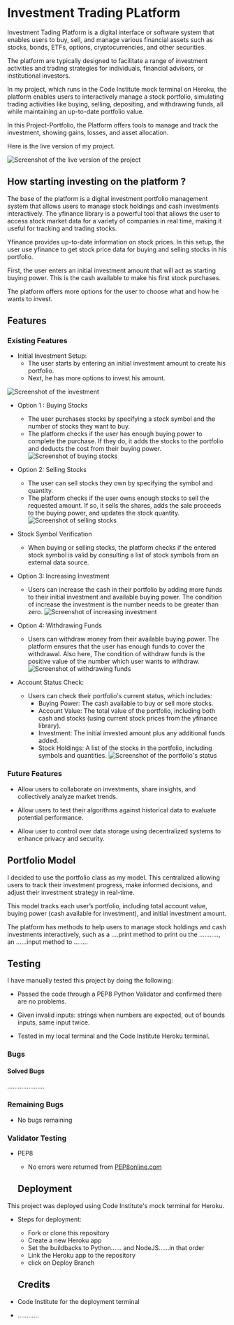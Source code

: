 # Investment Trading PLatform 
Investment Tading Platform is a digital interface or software system that enables users to buy, sell, and manage various financial assets such as stocks, bonds, ETFs, options, cryptocurrencies, and other securities.

The platform are typically designed to facilitate a range of investment activities and trading strategies for individuals, financial advisors, or institutional investors.

In my project, which runs in the Code Institute mock terminal on Heroku, the platform enables users to interactively manage a stock portfolio, simulating trading activities like buying, selling, depositing, and withdrawing funds, all while maintaining an up-to-date portfolio value.

In this Project-Portfolio, the Platform offers tools to manage and track the investment, showing gains, losses, and asset allocation.

Here is the live version of my project.

![Screenshot of the live version of the project](Screenshotversion.png)

## How starting investing on the platform ?

The base of the platform is a digital investment portfolio management system that allows users to manage stock holdings and cash investments interactively. The yfinance library is a powerful tool that allows the user to access stock market data for a variety of companies in real time, making it useful for tracking and trading stocks. 

Yfinance provides up-to-date information on stock prices. In this setup, the user use yfinance to get stock price data for buying and selling stocks in his portfolio.

First, the user enters an initial investment amount that will act as starting buying power. This is the cash available to make his first stock purchases.

The platform offers more options for the user to choose what and how he wants to invest.

## Features

### Existing Features

- Initial Investment Setup:
  - The user starts by entering an initial investment amount to create his portfolio.
  - Next, he has more options to invest his amount.

![Screenshot of the investment](Screenshotinvestment.png)
- Option 1 : Buying Stocks

  - The user purchases stocks by specifying a stock symbol and the number of stocks they want to buy.
  - The platform checks if the user has enough buying power to complete the purchase. If they do, it adds the stocks to the portfolio and deducts the cost from their buying power.
![Screenshot of buying stocks](Screenshotbuying.png)
- Option 2: Selling Stocks

  - The user can sell stocks they own by specifying the symbol and quantity.
  - The platform checks if the user owns enough stocks to sell the requested amount. If so, it sells the shares, adds the sale proceeds to the buying power, and updates the stock quantity.
![Screenshot of selling stocks](Screenshotselling.png)
- Stock Symbol Verification

  - When buying or selling stocks, the platform checks if the entered stock symbol is valid by consulting a list of stock symbols from an external data source.

- Option 3: Increasing Investment

  - Users can increase the cash in their portfolio by adding more funds to their initial investment and available buying power. The condition of increase the investment is the number needs to be greater than zero.
![Screenshot of increasing investment](Screenshotincreasing.png)
- Option 4: Withdrawing Funds

  - Users can withdraw money from their available buying power. The platform ensures that the user has enough funds to cover the withdrawal. Also here, The condition of withdraw funds is the positive value of the number which user wants to withdraw.
![Screenshot of withdrawing funds](Screenshotwithdrawing.png)
- Account Status Check:

  - Users can check their portfolio's current status, which includes:
    - Buying Power: The cash available to buy or sell more stocks.
    - Account Value: The total value of the portfolio, including both cash and stocks (using current stock prices from the yfinance library).
    - Investment: The initial invested amount plus any additional funds added.
    - Stock Holdings: A list of the stocks in the portfolio, including symbols and quantities.
![Screenshot of the portfolio's status](Screenshotportfoliostatus.png)
### Future Features

- Allow users to collaborate on investments, share insights, and collectively analyze market trends.

- Allow users to test their algorithms against historical data to evaluate potential performance.

- Allow user to control over data storage using decentralized systems to enhance privacy and security.

## Portfolio Model

I decided to use the portfolio class as my model. This centralized allowing users to track their investment progress, make informed decisions, and adjust their investment strategy in real-time.

This model tracks each user’s portfolio, including total account value, buying power (cash available for investment), and initial investment amount.

The platform has methods to help users to manage stock holdings and cash investments interactively, such as a ....print method to print ou the ..........., an ......input method to ........

## Testing

I have manually tested this project by doing the following:

- Passed the code through a PEP8 Python Validator and confirmed there are no problems.

- Given invalid inputs: strings when numbers are expected, out of bounds inputs, same input twice.

- Tested in my local terminal and the Code Institute Heroku terminal.

### Bugs

#### Solved Bugs

.....................

### Remaining Bugs

- No bugs remaining

### Validator Testing

- PEP8

  - No errors were returned from [PEP8online.com](https://pep8ci.herokuapp.com/)

  ## Deployment

This project was deployed using Code Institute's mock terminal for Heroku.

- Steps for deployment: 

   - Fork or clone this repository 
   - Create a new Heroku app
   - Set the buildbacks to Python...... and NodeJS......in that order
   - Link the Heroku app to the repository
   - click on Deploy Branch

   ## Credits

- Code Institute for the deployment terminal
- ............












